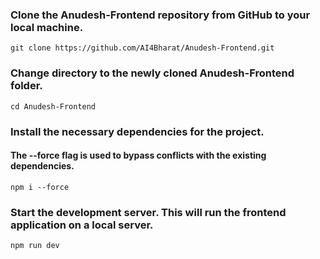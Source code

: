 ### Clone the Anudesh-Frontend repository from GitHub to your local machine.
    git clone https://github.com/AI4Bharat/Anudesh-Frontend.git

### Change directory to the newly cloned Anudesh-Frontend folder.
    cd Anudesh-Frontend

### Install the necessary dependencies for the project. 
#### The --force flag is used to bypass conflicts with the existing dependencies.
    npm i --force

### Start the development server. This will run the frontend application on a local server.
    npm run dev
